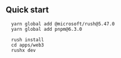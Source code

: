 ## Quick start

```
  yarn global add @microsoft/rush@5.47.0
  yarn global add pnpm@6.3.0

  rush install
  cd apps/web3
  rushx dev
```












